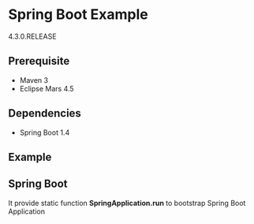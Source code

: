 # Spring Boot Example

<version>4.3.0.RELEASE</version>

## Prerequisite
* Maven 3
* Eclipse Mars 4.5

## Dependencies
* Spring Boot 1.4

## Example

## Spring Boot
It provide static function **SpringApplication.run** to bootstrap Spring Boot Application 
